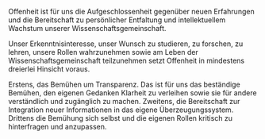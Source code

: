 Offenheit ist für uns die Aufgeschlossenheit gegenüber neuen Erfahrungen und die Bereitschaft zu persönlicher Entfaltung und intellektuellem Wachstum unserer Wissenschaftsgemeinschaft.

Unser Erkenntnisinteresse, unser Wunsch zu studieren, zu forschen, zu lehren, unsere Rollen wahrzunehmen sowie am Leben der Wissenschaftsgemeinschaft teilzunehmen setzt Offenheit in mindestens dreierlei Hinsicht voraus.

Erstens, das Bemühen um Transparenz.
Das ist für uns das beständige Bemühen, den eigenen Gedanken Klarheit zu verleihen sowie sie für andere verständlich und zugänglich zu machen.
Zweitens, die Bereitschaft zur Integration neuer Informationen in das eigene Überzeugungssystem.
Drittens die Bemühung sich selbst und die eigenen Rollen kritisch zu hinterfragen und anzupassen.
